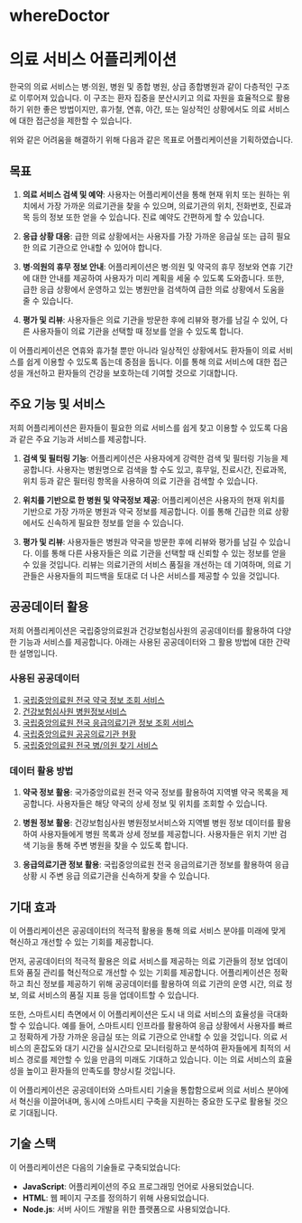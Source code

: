 # whereDoctor
# 의료 서비스 어플리케이션

한국의 의료 서비스는 병·의원, 병원 및 종합 병원, 상급 종합병원과 같이 다층적인 구조로 이루어져 있습니다. 이 구조는 환자 집중을 분산시키고 의료 자원을 효율적으로 활용하기 위한 좋은 방법이지만, 휴가철, 연휴, 야간, 또는 일상적인 상황에서도 의료 서비스에 대한 접근성을 제한할 수 있습니다.

위와 같은 어려움을 해결하기 위해 다음과 같은 목표로 어플리케이션을 기획하였습니다.

## 목표
1. **의료 서비스 검색 및 예약**: 사용자는 어플리케이션을 통해 현재 위치 또는 원하는 위치에서 가장 가까운 의료기관을 찾을 수 있으며, 의료기관의 위치, 전화번호, 진료과목 등의 정보 또한 얻을 수 있습니다. 진료 예약도 간편하게 할 수 있습니다.

2. **응급 상황 대응**: 급한 의료 상황에서는 사용자를 가장 가까운 응급실 또는 급히 필요한 의료 기관으로 안내할 수 있어야 합니다.

3. **병·의원의 휴무 정보 안내**: 어플리케이션은 병·의원 및 약국의 휴무 정보와 연휴 기간에 대한 안내를 제공하여 사용자가 미리 계획을 세울 수 있도록 도와줍니다. 또한, 급한 응급 상황에서 운영하고 있는 병원만을 검색하여 급한 의료 상황에서 도움을 줄 수 있습니다.

4. **평가 및 리뷰**: 사용자들은 의료 기관을 방문한 후에 리뷰와 평가를 남길 수 있어, 다른 사용자들이 의료 기관을 선택할 때 정보를 얻을 수 있도록 합니다.

이 어플리케이션은 연휴와 휴가철 뿐만 아니라 일상적인 상황에서도 환자들이 의료 서비스를 쉽게 이용할 수 있도록 돕는데 중점을 둡니다. 이를 통해 의료 서비스에 대한 접근성을 개선하고 환자들의 건강을 보호하는데 기여할 것으로 기대합니다.

## 주요 기능 및 서비스
저희 어플리케이션은 환자들이 필요한 의료 서비스를 쉽게 찾고 이용할 수 있도록 다음과 같은 주요 기능과 서비스를 제공합니다.

1. **검색 및 필터링 기능**: 어플리케이션은 사용자에게 강력한 검색 및 필터링 기능을 제공합니다. 사용자는 병원명으로 검색을 할 수도 있고, 휴무일, 진료시간, 진료과목, 위치 등과 같은 필터링 항목을 사용하여 의료 기관을 검색할 수 있습니다.

2. **위치를 기반으로 한 병원 및 약국정보 제공**: 어플리케이션은 사용자의 현재 위치를 기반으로 가장 가까운 병원과 약국 정보를 제공합니다. 이를 통해 긴급한 의료 상황에서도 신속하게 필요한 정보를 얻을 수 있습니다.

3. **평가 및 리뷰**: 사용자들은 병원과 약국을 방문한 후에 리뷰와 평가를 남길 수 있습니다. 이를 통해 다른 사용자들은 의료 기관을 선택할 때 신뢰할 수 있는 정보를 얻을 수 있을 것입니다. 리뷰는 의료기관의 서비스 품질을 개선하는 데 기여하며, 의료 기관들은 사용자들의 피드백을 토대로 더 나은 서비스를 제공할 수 있을 것입니다.

## 공공데이터 활용
저희 어플리케이션은 국립중앙의료원과 건강보험심사원의 공공데이터를 활용하여 다양한 기능과 서비스를 제공합니다. 아래는 사용된 공공데이터와 그 활용 방법에 대한 간략한 설명입니다.

### 사용된 공공데이터
1. [국립중앙의료원 전국 약국 정보 조회 서비스](https://www.data.go.kr/data/15082972/fileData.do)
2. [건강보험심사원 병원정보서비스](https://www.data.go.kr/data/15001698/openapi.do)
3. [국립중앙의료원 전국 응급의료기관 정보 조회 서비스](https://www.data.go.kr/data/15000563/openapi.do)
4. [국립중앙의료원 공공의료기관 현황](https://www.data.go.kr/data/15027216/fileData.do)
5. [국립중앙의료원 전국 병/의원 찾기 서비스](https://www.data.go.kr/data/15000736/openapi.do)

### 데이터 활용 방법
1. **약국 정보 활용**: 국가중앙의료원 전국 약국 정보를 활용하여 지역별 약국 목록을 제공합니다. 사용자들은 해당 약국의 상세 정보 및 위치를 조회할 수 있습니다.

2. **병원 정보 활용**: 건강보험심사원 병원정보서비스와 지역별 병원 정보 데이터를 활용하여 사용자들에게 병원 목록과 상세 정보를 제공합니다. 사용자들은 위치 기반 검색 기능을 통해 주변 병원을 찾을 수 있도록 합니다.

3. **응급의료기관 정보 활용**: 국립중앙의료원 전국 응급의료기관 정보를 활용하여 응급 상황 시 주변 응급 의료기관을 신속하게 찾을 수 있습니다.

## 기대 효과
이 어플리케이션은 공공데이터의 적극적 활용을 통해 의료 서비스 분야를 미래에 맞게 혁신하고 개선할 수 있는 기회를 제공합니다.

먼저, 공공데이터의 적극적 활용은 의료 서비스를 제공하는 의료 기관들의 정보 업데이트와 품질 관리를 혁신적으로 개선할 수 있는 기회를 제공합니다. 어플리케이션은 정확하고 최신 정보를 제공하기 위해 공공데이터를 활용하여 의료 기관의 운영 시간, 의료 정보, 의료 서비스의 품질 지표 등을 업데이트할 수 있습니다.

또한, 스마트시티 측면에서 이 어플리케이션은 도시 내 의료 서비스의 효율성을 극대화할 수 있습니다. 예를 들어, 스마트시티 인프라를 활용하여 응급 상황에서 사용자를 빠르고 정확하게 가장 가까운 응급실 또는 의료 기관으로 안내할 수 있을 것입니다. 의료 서비스의 혼잡도와 대기 시간을 실시간으로 모니터링하고 분석하여 환자들에게 최적의 서비스 경로를 제안할 수 있을 만큼의 미래도 기대하고 있습니다. 이는 의료 서비스의 효율성을 높이고 환자들의 만족도를 향상시킬 것입니다.

이 어플리케이션은 공공데이터와 스마트시티 기술을 통합함으로써 의료 서비스 분야에서 혁신을 이끌어내며, 동시에 스마트시티 구축을 지원하는 중요한 도구로 활용될 것으로 기대됩니다.

## 기술 스택

이 어플리케이션은 다음의 기술들로 구축되었습니다:

- **JavaScript**: 어플리케이션의 주요 프로그래밍 언어로 사용되었습니다.
- **HTML**: 웹 페이지 구조를 정의하기 위해 사용되었습니다.
- **Node.js**: 서버 사이드 개발을 위한 플랫폼으로 사용되었습니다.

